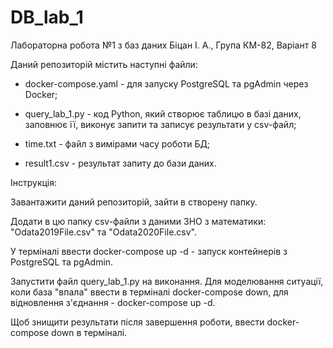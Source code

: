 # DB_lab_1

Лабораторна робота №1 з баз даних
Біцан І. А., Група КМ-82, Варіант 8


Даний репозиторій містить наступні файли:

- docker-compose.yaml - для запуску PostgreSQL та pgAdmin через Docker;

- query_lab_1.py - код Python, який створює таблицю в базі даних, заповнює її, виконує запити та записує результати у csv-файл;

- time.txt - файл з вимірами часу роботи БД;

- result1.csv - результат запиту до бази даних.



Інструкція:

Завантажити даний репозиторій, зайти в створену папку.

Додати в цю папку csv-файли з даними ЗНО з математики: "Odata2019File.csv" та "Odata2020File.csv".

У терміналі ввести docker-compose up -d - запуск контейнерів з PostgreSQL та pgAdmin.

Запустити файл query_lab_1.py на виконання. Для моделювання ситуації, коли база "впала" ввести в терміналі docker-compose down, для відновлення з'єднання - docker-compose up -d.

Щоб знищити результати після завершення роботи, ввести docker-compose down в терміналі.
